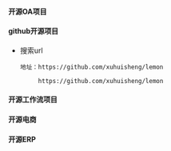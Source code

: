 #### 开源OA项目

#### github开源项目

 - 搜索url

   ```
   地址：https://github.com/xuhuisheng/lemon 

        https://github.com/xuhuisheng/lemon
   ```




#### 开源工作流项目







#### 开源电商








#### 开源ERP


